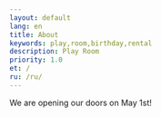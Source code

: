 ```yaml
---
layout: default
lang: en
title: About
keywords: play,room,birthday,rental
description: Play Room
priority: 1.0
et: /
ru: /ru/
---
```


We are opening our doors on May 1st!
